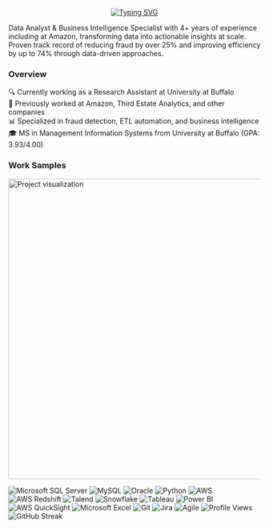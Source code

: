 <p align="center">
  <a href="https://git.io/typing-svg">
    <img src="https://readme-typing-svg.herokuapp.com?font=Roboto&size=30&duration=3000&pause=500&color=6A82FB&center=true&vCenter=true&width=500&lines=Data+Analyst;Business+Intelligence+Specialist;ETL+Developer;Business+Analyst" alt="Typing SVG" />
  </a>
</p>


Data Analyst & Business Intelligence Specialist with 4+ years of experience including at Amazon, transforming data into actionable insights at scale. Proven track record of reducing fraud by over 25% and improving efficiency by up to 74% through data-driven approaches.

### Overview
🔍 Currently working as a Research Assistant at University at Buffalo  
🚀 Previously worked at Amazon, Third Estate Analytics, and other companies  
📊 Specialized in fraud detection, ETL automation, and business intelligence  
🎓 MS in Management Information Systems from University at Buffalo (GPA: 3.93/4.00)  

### Work Samples
<img src="https://github.com/lokeshbollini/Gif/blob/main/Gif-proj.gif" width="600" alt="Project visualization"/>

<img src="https://img.shields.io/badge/Microsoft%20SQL%20Server-CC2927?style=for-the-badge&logo=microsoft%20sql%20server&logoColor=white" alt="Microsoft SQL Server"/> <img src="https://img.shields.io/badge/MySQL-005C84?style=for-the-badge&logo=mysql&logoColor=white" alt="MySQL"/> <img src="https://img.shields.io/badge/Oracle-F80000?style=for-the-badge&logo=Oracle&logoColor=white" alt="Oracle"/>  <img src="https://img.shields.io/badge/Python-3776AB?style=for-the-badge&logo=python&logoColor=white" alt="Python"/> <img src="https://img.shields.io/badge/AWS-232F3E?style=for-the-badge&logo=amazon-aws&logoColor=white" alt="AWS"/> <img src="https://img.shields.io/badge/AWS%20Redshift-8C4FFF?style=for-the-badge&logo=amazon-aws&logoColor=white" alt="AWS Redshift"/> <img src="https://img.shields.io/badge/Talend-FF6D70?style=for-the-badge&logo=Talend&logoColor=white" alt="Talend"/>  <img src="https://img.shields.io/badge/Snowflake-29B5E8?style=for-the-badge&logo=snowflake&logoColor=white" alt="Snowflake"/> <img src="https://img.shields.io/badge/Tableau-E97627?style=for-the-badge&logo=Tableau&logoColor=white" alt="Tableau"/> <img src="https://img.shields.io/badge/Power%20BI-F2C811?style=for-the-badge&logo=power-bi&logoColor=black" alt="Power BI"/> <img src="https://img.shields.io/badge/AWS%20QuickSight-FF9900?style=for-the-badge&logo=amazon-aws&logoColor=white" alt="AWS QuickSight"/> <img src="https://img.shields.io/badge/Microsoft_Excel-217346?style=for-the-badge&logo=microsoft-excel&logoColor=white" alt="Microsoft Excel"/>  <img src="https://img.shields.io/badge/Git-F05032?style=for-the-badge&logo=git&logoColor=white" alt="Git"/> <img src="https://img.shields.io/badge/Jira-0052CC?style=for-the-badge&logo=Jira&logoColor=white" alt="Jira"/> <img src="https://img.shields.io/badge/Agile-008080?style=for-the-badge&logo=agile&logoColor=white" alt="Agile"/>                  ![Profile Views](https://komarev.com/ghpvc/?username=lokeshbollini&color=brightgreen)  
![GitHub Streak](https://github-readme-streak-stats.herokuapp.com/?user=lokeshbollini&theme=radical)



 


 
  


 
 
 
 
 

  
 




 











